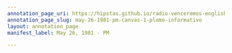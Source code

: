 ```yaml
---
annotation_page_uri: https://hipstas.github.io/radio-venceremos-english/annotations/may-26-1981-pm-canvas-1-plomo-informativo.json
annotation_page_slug: may-26-1981-pm-canvas-1-plomo-informativo
layout: annotation_page
manifest_label: May 26, 1981 - PM

---
```


